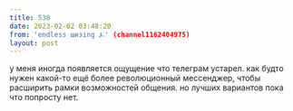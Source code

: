```yaml
---
title: 538
date: 2023-02-02 03:48:20
from: 'endless шизing ⍼' (channel1162404975)
layout: post
---
```


у меня иногда появляется ощущение что телеграм устарел. как будто нужен какой-то ещё более революционный мессенджер, чтобы расширить рамки возможностей общения. но лучших вариантов пока что попросту нет.
